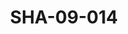 ---
pid: SHA-09-014
title: SHA-09-014
language: en
collection: Sharhabil Ahmed
original_label: 
rights: Sharhabil Ahmed
location_of_original: Sharhabil Ahmed
photographer_or_studio: 
scanned_from: photograph 7.3 by 10.5
_date: '1964'
location: Wau
description: Sharhabil Ahmed's band and someone else
additional_notes: 
permission_display: 'yes'
on_server: 'no'
on_website: 'no'
permalink: /photopages/en/SHA-09-014.html
layout: photo-page
---